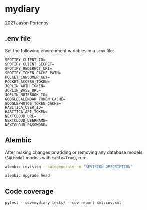 # mydiary

2021 Jason Portenoy

## .env file

Set the following environment variables in a `.env` file:

```
SPOTIPY_CLIENT_ID=
SPOTIPY_CLIENT_SECRET=
SPOTIPY_REDIRECT_URI=
SPOTIFY_TOKEN_CACHE_PATH=
POCKET_CONSUMER_KEY=
POCKET_ACCESS_TOKEN=
JOPLIN_AUTH_TOKEN=
JOPLIN_BASE_URL=
JOPLIN_NOTEBOOK_ID=
GOOGLECALENDAR_TOKEN_CACHE=
GOOGLEPHOTOS_TOKEN_CACHE=
HABITICA_USER_ID=
HABITICA_API_TOKEN=
NEXTCLOUD_URL=
NEXTCLOUD_USERNAME=
NEXTCLOUD_PASSWORD=
```
## Alembic

After making changes or adding or removing any database models (`SQLModel` models with `table=True`), run:

```sh
alembic revision --autogenerate -m "REVISION DESCRIPTION"

alembic upgrade head
```

## Code coverage

`pytest --cov=mydiary tests/ --cov-report xml:cov.xml`
